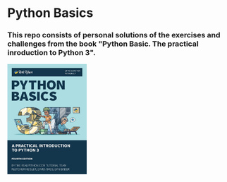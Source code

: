 # Python Basics

### This repo  consists of personal solutions of the exercises and challenges from the book "Python Basic. The practical inroduction to Python 3".
  

<img src="https://github.com/ArchieDash/Python-Basics/blob/master/book_cover.png" width=180 height=250 align=middle>
